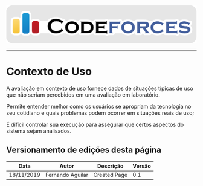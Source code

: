 <span style="margin-left: 0%; padding-top: 3%;">![Codeforces Logo](../../images/codeforces.png)</span>

***

# Contexto de Uso

A avaliação em contexto de uso fornece dados de situações típicas de uso que não seriam percebidos em uma avaliação em laboratório.

Permite entender melhor como os usuários se apropriam da tecnologia no seu cotidiano e quais problemas podem ocorrer em situações reais de uso;

É difícil controlar sua execução para assegurar que certos aspectos do sistema sejam analisados.


## Versionamento de edições desta página

| Data | Autor | Descrição | Versão |
|------|-------|-----------|--------|
| 18/11/2019 | Fernando Aguilar | Created Page| 0.1 |